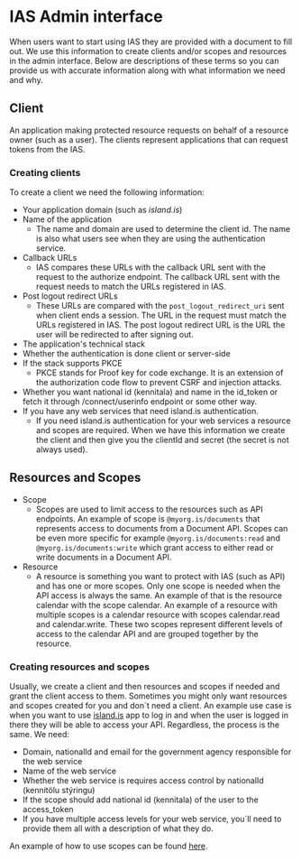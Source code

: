 
# IAS Admin interface
When users want to start using IAS they are provided with a document to fill out. We use this information to create clients and/or scopes and resources in the admin interface. Below are descriptions of these terms so you can provide us with accurate information along with what information we need and why.

## Client

An application making protected resource requests on behalf of a resource owner (such as a user). The clients represent applications that can request tokens from the IAS.
### Creating clients
To create a client we need the following information: 
 - Your application domain (such as _island.is_)
 - Name of the application
	 - The name and domain are used to determine the client id. The name is also what users see when they are using the authentication service.
 - Callback URLs
	 - IAS compares these URLs with the callback URL sent with the request to the authorize endpoint. The callback URL sent with the request needs to match the URLs registered in IAS.
 - Post logout redirect URLs
	 - These URLs are compared with the `post_logout_redirect_uri` sent when client ends a session. The URL in the request must match the URLs registered in IAS. The post logout redirect URL is the URL the user will be redirected to after signing out.
 - The application's technical stack
 - Whether the authentication is done client or server-side
 - If the stack supports PKCE
	 - PKCE stands for Proof key for code exchange. It is an extension of the authorization code flow to prevent CSRF and injection attacks.
 - Whether you want national id (kennitala) and name in the id_token or fetch it through /connect/userinfo endpoint or some other way.
 - If you have any web services that need island.is authentication.
	 - If you need island.is authentication for your web services a resource and scopes are required.
When we have this information we create the client and then give you the clientId and secret (the secret is not always used).

## Resources and Scopes

 - Scope
	 - Scopes are used to limit access to the resources such as API endpoints. An example of scope is `@myorg.is/documents` that represents access to documents from a Document API. Scopes can be even more specific for example `@myorg.is/documents:read` and `@myorg.is/documents:write` which grant access to either read or write documents in a Document API.
 - Resource
	 - A resource is something you want to protect with IAS (such as API) and has one or more scopes. Only one scope is needed when the API access is always the same. An example of that is the resource calendar with the scope calendar. An example of a resource with multiple scopes is a calendar resource with scopes calendar.read and calendar.write. These two scopes represent different levels of access to the calendar API and are grouped together by the resource.

### Creating resources and scopes

Usually, we create a client and then resources and scopes if needed and grant the client access to them.
Sometimes you might only want resources and scopes created for you and don´t need a client. An example use case is when you want to use [island.is](http://island.is/) app to log in and when the user is logged in there they will be able to access your API. Regardless, the process is the same. We need:

 - Domain, nationalId and email for the government agency responsible for the web service
 - Name of the web service
 - Whether the web service is requires access control by nationalId (kennitölu stýringu)
 - If the scope should add national id (kennitala) of the user to the access_token
 - If you have multiple access levels for your web service, you´ll need to provide them all with a description of what they do.

An example of how to use scopes can be found [here](https://docs.devland.is/technical-overview/auth/configuration#example-authentication).
